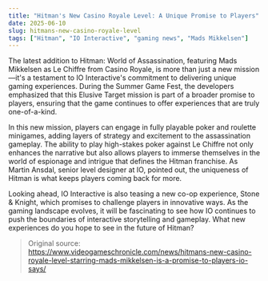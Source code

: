 ```yaml
---
title: "Hitman's New Casino Royale Level: A Unique Promise to Players"
date: 2025-06-10
slug: hitmans-new-casino-royale-level
tags: ["Hitman", "IO Interactive", "gaming news", "Mads Mikkelsen"]
---
```


The latest addition to Hitman: World of Assassination, featuring Mads Mikkelsen as Le Chiffre from Casino Royale, is more than just a new mission—it's a testament to IO Interactive's commitment to delivering unique gaming experiences. During the Summer Game Fest, the developers emphasized that this Elusive Target mission is part of a broader promise to players, ensuring that the game continues to offer experiences that are truly one-of-a-kind.

In this new mission, players can engage in fully playable poker and roulette minigames, adding layers of strategy and excitement to the assassination gameplay. The ability to play high-stakes poker against Le Chiffre not only enhances the narrative but also allows players to immerse themselves in the world of espionage and intrigue that defines the Hitman franchise. As Martin Ansdal, senior level designer at IO, pointed out, the uniqueness of Hitman is what keeps players coming back for more.

Looking ahead, IO Interactive is also teasing a new co-op experience, Stone & Knight, which promises to challenge players in innovative ways. As the gaming landscape evolves, it will be fascinating to see how IO continues to push the boundaries of interactive storytelling and gameplay. What new experiences do you hope to see in the future of Hitman?

> Original source: https://www.videogameschronicle.com/news/hitmans-new-casino-royale-level-starring-mads-mikkelsen-is-a-promise-to-players-io-says/